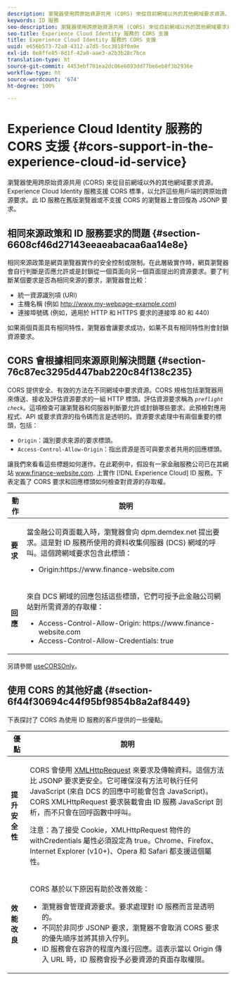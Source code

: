 ```yaml
---
description: 瀏覽器使用跨原始資源共用 (CORS) 來從目前網域以外的其他網域要求資源。Experience Cloud Identity 服務支援 CORS 標準，以允許這些用戶端的跨原始資源要求。此 ID 服務在舊版瀏覽器或不支援 CORS 的瀏覽器上會回復為 JSONP 要求。
keywords: ID 服務
seo-description: 瀏覽器使用跨原始資源共用 (CORS) 來從目前網域以外的其他網域要求資源。Experience Cloud Identity 服務支援 CORS 標準，以允許這些用戶端的跨原始資源要求。此 ID 服務在舊版瀏覽器或不支援 CORS 的瀏覽器上會回復為 JSONP 要求。
seo-title: Experience Cloud Identity 服務的 CORS 支援
title: Experience Cloud Identity 服務的 CORS 支援
uuid: e656b573-72a8-4312-a7d5-5cc3818f0a9e
exl-id: 0e8ffe85-8d1f-42a0-aae3-a2b3b28c7bce
translation-type: ht
source-git-commit: 4453ebf701ea2dc06e6093dd77be6eb0f3b2936e
workflow-type: ht
source-wordcount: '674'
ht-degree: 100%

---
```


# Experience Cloud Identity 服務的 CORS 支援 {#cors-support-in-the-experience-cloud-id-service}

瀏覽器使用跨原始資源共用 (CORS) 來從目前網域以外的其他網域要求資源。Experience Cloud Identity 服務支援 CORS 標準，以允許這些用戶端的跨原始資源要求。此 ID 服務在舊版瀏覽器或不支援 CORS 的瀏覽器上會回復為 JSONP 要求。

## 相同來源政策和 ID 服務要求的問題 {#section-6608cf46d27143eeaeabacaa6aa14e8e}

相同來源政策是網頁瀏覽器實作的安全控制或限制。在此層級實作時，網頁瀏覽器會自行判斷是否應允許或是封鎖從一個頁面向另一個頁面提出的資源要求。要了判斷某個要求是否為相同來源的要求，瀏覽器會比較：

* 統一資源識別項 (URI)
* 主機名稱 (例如 http://www.my-webpage-example.com)
* 連接埠號碼 (例如，適用於 HTTP 和 HTTPS 要求的連接埠 80 和 440)

如果兩個頁面具有相同特性，瀏覽器會讓要求成功，如果不具有相同特性則會封鎖資源要求。

## CORS 會根據相同來源原則解決問題 {#section-76c87ec3295d447bab220c84f138c235}

CORS 提供安全、有效的方法在不同網域中要求資源。CORS 規格包括瀏覽器用來傳送、接收及評估資源要求的一組 HTTP 標頭。評估資源要求稱為 *`preflight check`*。這項檢查可讓瀏覽器和伺服器判斷要允許或封鎖哪些要求。此預檢對應用程式、API 或要求資源的指令碼而言是透明的。資源要求處理中有兩個重要的標頭，包括：

* `Origin`：識別要求來源的要求標頭。
* `Access-Control-Allow-Origin`：指出資源是否可與要求者共用的回應標頭。

讓我們來看看這些標題如何運作。在此範例中，假設有一家金融服務公司已在其網站 www.finance-website.com. 上實作 [!DNL Experience Cloud] ID 服務。下表定義了 CORS 要求和回應標頭如何檢查對資源的存取權。

<table id="table_B004ACF52B5A4D33B1DCF7EA77BE4E6D"> 
 <thead> 
  <tr> 
   <th colname="col1" class="entry"> 動作 </th> 
   <th colname="col2" class="entry"> 說明 </th> 
  </tr> 
 </thead>
 <tbody> 
  <tr> 
   <td colname="col1"> <p> <b>要求</b> </p> </td> 
   <td colname="col2"> <p>當金融公司頁面載入時，瀏覽器會向 <span class="codeph">dpm.demdex.net</span> 提出要求。這是對 ID 服務所使用的資料收集伺服器 (DCS) 網域的呼叫。這個跨網域要求包含此標頭： </p> <p> 
     <ul class="simplelist"> 
      <li> <span class="codeph"> Origin:https://www.finance-website.com</span> </li> 
     </ul> </p> </td> 
  </tr> 
  <tr> 
   <td colname="col1"> <p> <b>回應</b> </p> </td> 
   <td colname="col2"> <p>來自 DCS 網域的回應包括這些標頭，它們可授予此金融公司網站對所需資源的存取權： </p> <p> 
     <ul class="simplelist"> 
      <li> <span class="codeph"> Access-Control-Allow-Origin: https://www.finance-website.com</span> </li> 
      <li> <span class="codeph"> Access-Control-Allow-Credentials: true</span> </li> 
     </ul> </p> </td> 
  </tr> 
 </tbody> 
</table>

另請參閱 [useCORSOnly](../library/function-vars/use-cors-only.md#reference-8a9a143d838b48d6b23329b84b13e1fa)。

## 使用 CORS 的其他好處 {#section-6f44f30694c44f95bf9854b8a2af8449}

下表探討了 CORS 為使用 ID 服務的客戶提供的一些優點。

<table id="table_AEB51A263D454F90B66E8C8D0513CF79"> 
 <thead> 
  <tr> 
   <th colname="col1" class="entry"> 優點 </th> 
   <th colname="col2" class="entry"> 說明 </th> 
  </tr>
 </thead>
 <tbody> 
  <tr> 
   <td colname="col1"> <p><b>提升安全性</b> </p> </td> 
   <td colname="col2"> <p>CORS 會使用 <a href="https://developer.mozilla.org/zh-TW/docs/Web/API/XMLHttpRequest" format="https" scope="external"> XMLHttpRequest</a> 來要求及傳輸資料。這個方法比 JSONP 要求更安全。它可確保沒有方法可執行任何 JavaScript (來自 DCS 的回應中可能會包含 JavaScript)。CORS XMLHttpRequest 要求裝載會由 ID 服務 JavaScript 剖析，而不只會在回呼函數中呼叫。 </p> <p> <p>注意：為了接受 Cookie，<span class="codeph">XMLHttpRequest</span> 物件的 <span class="codeph">withCredentials</span> 屬性必須設定為 <span class="codeph">true</span>。Chrome、Firefox、Internet Explorer (v10+)、Opera 和 Safari 都支援這個屬性。 </p> </p> </td> 
  </tr> 
  <tr> 
   <td colname="col1"> <p><b>效能改良</b> </p> </td> 
   <td colname="col2"> <p>CORS 基於以下原因有助於改善效能： </p> 
    <ul id="ul_EC3A178003A94D70883B914050D7C464"> 
     <li id="li_F8B44352BFBB46CDBD07AE40B9F2D0EC">瀏覽器會管理資源要求。要求處理對 ID 服務而言是透明的。 </li> 
     <li id="li_C63E43A4CAB84210AB6A39100E5864BE">不同於非同步 JSONP 要求，瀏覽器不會取消 CORS 要求的優先順序並將其排入佇列。 </li> 
     <li id="li_1A2A15F591B84D1BAED3CFAB391EEBEC">ID 服務會在容許的程度內進行回應。這表示當以 <span class="codeph">Origin</span> 傳入 URL 時，ID 服務會授予必要資源的頁面存取權限。 </li> 
    </ul> </td> 
  </tr> 
 </tbody> 
</table>
